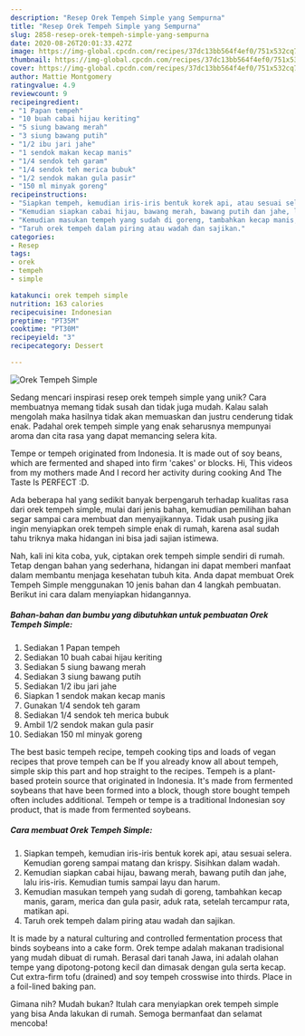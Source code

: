 ```yaml
---
description: "Resep Orek Tempeh Simple yang Sempurna"
title: "Resep Orek Tempeh Simple yang Sempurna"
slug: 2858-resep-orek-tempeh-simple-yang-sempurna
date: 2020-08-26T20:01:33.427Z
image: https://img-global.cpcdn.com/recipes/37dc13bb564f4ef0/751x532cq70/orek-tempeh-simple-foto-resep-utama.jpg
thumbnail: https://img-global.cpcdn.com/recipes/37dc13bb564f4ef0/751x532cq70/orek-tempeh-simple-foto-resep-utama.jpg
cover: https://img-global.cpcdn.com/recipes/37dc13bb564f4ef0/751x532cq70/orek-tempeh-simple-foto-resep-utama.jpg
author: Mattie Montgomery
ratingvalue: 4.9
reviewcount: 9
recipeingredient:
- "1 Papan tempeh"
- "10 buah cabai hijau keriting"
- "5 siung bawang merah"
- "3 siung bawang putih"
- "1/2 ibu jari jahe"
- "1 sendok makan kecap manis"
- "1/4 sendok teh garam"
- "1/4 sendok teh merica bubuk"
- "1/2 sendok makan gula pasir"
- "150 ml minyak goreng"
recipeinstructions:
- "Siapkan tempeh, kemudian iris-iris bentuk korek api, atau sesuai selera. Kemudian goreng sampai matang dan krispy. Sisihkan dalam wadah."
- "Kemudian siapkan cabai hijau, bawang merah, bawang putih dan jahe, lalu iris-iris. Kemudian tumis sampai layu dan harum."
- "Kemudian masukan tempeh yang sudah di goreng, tambahkan kecap manis, garam, merica dan gula pasir, aduk rata, setelah tercampur rata, matikan api."
- "Taruh orek tempeh dalam piring atau wadah dan sajikan."
categories:
- Resep
tags:
- orek
- tempeh
- simple

katakunci: orek tempeh simple 
nutrition: 163 calories
recipecuisine: Indonesian
preptime: "PT35M"
cooktime: "PT30M"
recipeyield: "3"
recipecategory: Dessert

---
```



![Orek Tempeh Simple](https://img-global.cpcdn.com/recipes/37dc13bb564f4ef0/751x532cq70/orek-tempeh-simple-foto-resep-utama.jpg)

Sedang mencari inspirasi resep orek tempeh simple yang unik? Cara membuatnya memang tidak susah dan tidak juga mudah. Kalau salah mengolah maka hasilnya tidak akan memuaskan dan justru cenderung tidak enak. Padahal orek tempeh simple yang enak seharusnya mempunyai aroma dan cita rasa yang dapat memancing selera kita.

Tempe or tempeh originated from Indonesia. It is made out of soy beans, which are fermented and shaped into firm &#39;cakes&#39; or blocks. Hi, This videos from my mothers made And I record her activity during cooking And The Taste Is PERFECT :D.

Ada beberapa hal yang sedikit banyak berpengaruh terhadap kualitas rasa dari orek tempeh simple, mulai dari jenis bahan, kemudian pemilihan bahan segar sampai cara membuat dan menyajikannya. Tidak usah pusing jika ingin menyiapkan orek tempeh simple enak di rumah, karena asal sudah tahu triknya maka hidangan ini bisa jadi sajian istimewa.


Nah, kali ini kita coba, yuk, ciptakan orek tempeh simple sendiri di rumah. Tetap dengan bahan yang sederhana, hidangan ini dapat memberi manfaat dalam membantu menjaga kesehatan tubuh kita. Anda dapat membuat Orek Tempeh Simple menggunakan 10 jenis bahan dan 4 langkah pembuatan. Berikut ini cara dalam menyiapkan hidangannya.

<!--inarticleads1-->

##### Bahan-bahan dan bumbu yang dibutuhkan untuk pembuatan Orek Tempeh Simple:

1. Sediakan 1 Papan tempeh
1. Sediakan 10 buah cabai hijau keriting
1. Sediakan 5 siung bawang merah
1. Sediakan 3 siung bawang putih
1. Sediakan 1/2 ibu jari jahe
1. Siapkan 1 sendok makan kecap manis
1. Gunakan 1/4 sendok teh garam
1. Sediakan 1/4 sendok teh merica bubuk
1. Ambil 1/2 sendok makan gula pasir
1. Sediakan 150 ml minyak goreng


The best basic tempeh recipe, tempeh cooking tips and loads of vegan recipes that prove tempeh can be If you already know all about tempeh, simple skip this part and hop straight to the recipes. Tempeh is a plant-based protein source that originated in Indonesia. It&#39;s made from fermented soybeans that have been formed into a block, though store bought tempeh often includes additional. Tempeh or tempe is a traditional Indonesian soy product, that is made from fermented soybeans. 

<!--inarticleads2-->

##### Cara membuat Orek Tempeh Simple:

1. Siapkan tempeh, kemudian iris-iris bentuk korek api, atau sesuai selera. Kemudian goreng sampai matang dan krispy. Sisihkan dalam wadah.
1. Kemudian siapkan cabai hijau, bawang merah, bawang putih dan jahe, lalu iris-iris. Kemudian tumis sampai layu dan harum.
1. Kemudian masukan tempeh yang sudah di goreng, tambahkan kecap manis, garam, merica dan gula pasir, aduk rata, setelah tercampur rata, matikan api.
1. Taruh orek tempeh dalam piring atau wadah dan sajikan.


It is made by a natural culturing and controlled fermentation process that binds soybeans into a cake form. Orek tempe adalah makanan tradisional yang mudah dibuat di rumah. Berasal dari tanah Jawa, ini adalah olahan tempe yang dipotong-potong kecil dan dimasak dengan gula serta kecap. Cut extra-firm tofu (drained) and soy tempeh crosswise into thirds. Place in a foil-lined baking pan. 

Gimana nih? Mudah bukan? Itulah cara menyiapkan orek tempeh simple yang bisa Anda lakukan di rumah. Semoga bermanfaat dan selamat mencoba!
